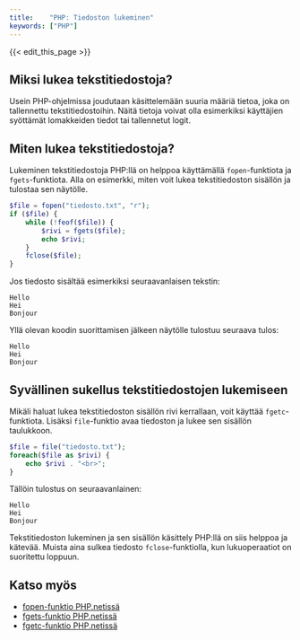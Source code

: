 ```yaml
---
title:    "PHP: Tiedoston lukeminen"
keywords: ["PHP"]
---
```


{{< edit_this_page >}}

## Miksi lukea tekstitiedostoja?

Usein PHP-ohjelmissa joudutaan käsittelemään suuria määriä tietoa, joka on tallennettu tekstitiedostoihin. Näitä tietoja voivat olla esimerkiksi käyttäjien syöttämät lomakkeiden tiedot tai tallennetut logit.

## Miten lukea tekstitiedostoja?

Lukeminen tekstitiedostoja PHP:llä on helppoa käyttämällä `fopen`-funktiota ja `fgets`-funktiota. Alla on esimerkki, miten voit lukea tekstitiedoston sisällön ja tulostaa sen näytölle.

```PHP
$file = fopen("tiedosto.txt", "r");
if ($file) {
    while (!feof($file)) {
        $rivi = fgets($file);
        echo $rivi;
    }
    fclose($file);
}
```

Jos tiedosto sisältää esimerkiksi seuraavanlaisen tekstin:

```
Hello
Hei
Bonjour
```

Yllä olevan koodin suorittamisen jälkeen näytölle tulostuu seuraava tulos:

```
Hello
Hei
Bonjour
```

## Syvällinen sukellus tekstitiedostojen lukemiseen

Mikäli haluat lukea tekstitiedoston sisällön rivi kerrallaan, voit käyttää `fgetc`-funktiota. Lisäksi `file`-funktio avaa tiedoston ja lukee sen sisällön taulukkoon.

```PHP
$file = file("tiedosto.txt");
foreach($file as $rivi) {
    echo $rivi . "<br>";
}
```

Tällöin tulostus on seuraavanlainen:

```
Hello
Hei
Bonjour
```

Tekstitiedoston lukeminen ja sen sisällön käsittely PHP:llä on siis helppoa ja kätevää. Muista aina sulkea tiedosto `fclose`-funktiolla, kun lukuoperaatiot on suoritettu loppuun.

## Katso myös

- [fopen-funktio PHP.netissä](https://www.php.net/manual/en/function.fopen.php)
- [fgets-funktio PHP.netissä](https://www.php.net/manual/en/function.fgets.php)
- [fgetc-funktio PHP.netissä](https://www.php.net/manual/en/function.fgetc.php)